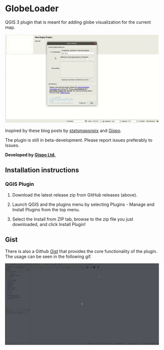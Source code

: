 GlobeLoader
===========

QGIS 3 plugin that is meant for adding globe visualization for the current map.

![Plugin in action](/screenshots/geocoding1.gif?raw=true "Plugin in action")

Inspired by these blog posts by 
[statsmapsnpix](http://www.statsmapsnpix.com/2019/09/globe-projections-and-insets-in-qgis.html)
and [Gispo](https://www.gispo.fi/en/blog/the-power-of-community-30daymapchallenge/).


The plugin is still in beta-development. Please report issues preferably to Issues.

**Developed by [Gispo Ltd.](https://www.gispo.fi/en/home/)**

## Installation instructions
### QGIS Plugin
1. Download the latest release zip from GitHub releases (above).

2. Launch QGIS and the plugins menu by selecting Plugins - Manage and Install Plugins from the top menu.

3. Select the Install from ZIP tab, browse to the zip file you just downloaded, and click Install Plugin!

## Gist
There is also a Github [Gist](https://gist.github.com/Joonalai/7b8693ef904df75cb15cb9af0e82c032) that 
provides the core functionality of the plugin. The usage can be seen in the following gif.

![Gist in action](/screenshots/globe_view_gist.gif?raw=true "Gist in action")
